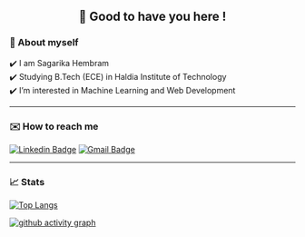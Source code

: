 <h2 align=center> 👋 Good to have you here ! </h2>


<h3>🌱 About myself</h3>
✔️ I am Sagarika Hembram <br>
✔️ Studying B.Tech (ECE) in Haldia Institute of Technology <br>
✔️ I’m interested in Machine Learning and Web Development

---

<h3>✉️ How to reach me </h3>

 [![Linkedin Badge](https://img.shields.io/badge/-SagarikaHembram-blue?style=flat-square&logo=Linkedin&logoColor=white&link=https://www.linkedin.com/in/sagarika-hembram-778b33203//)](https://www.linkedin.com/in/sagarika-hembram-778b33203/)  [![Gmail Badge](https://img.shields.io/badge/-hembramsagarika33@gmail.com-c14438?style=flat-square&logo=Gmail&logoColor=white&link=mailto:hembramsagarika33@gmail.com)](mailto:hembramsagarika33@gmail.com) <br>

---

<h3>📈 Stats </h3>

[![Top Langs](https://github-readme-stats.vercel.app/api/top-langs/?username=sagarikah&theme=dark&layout=compact&align=right&width=40%)](https://github.com/anuraghazra/github-readme-stats)

[![github activity graph](https://activity-graph.herokuapp.com/graph?username=sagarikah&theme=react-dark)](https://github.com/riti2409/github-readme-activity-graph)
